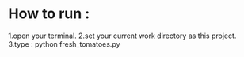 # How to run :
  1.open your terminal.
  2.set your current work directory as this project.
  3.type : python fresh_tomatoes.py
